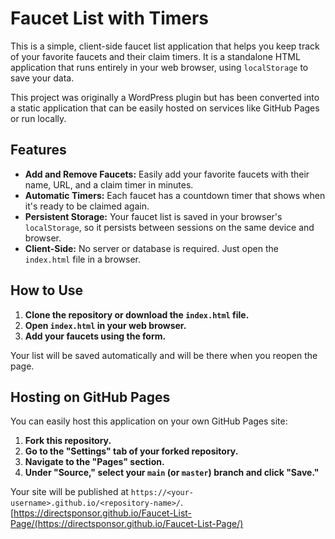 # Faucet List with Timers

This is a simple, client-side faucet list application that helps you keep track of your favorite faucets and their claim timers. It is a standalone HTML application that runs entirely in your web browser, using `localStorage` to save your data.

This project was originally a WordPress plugin but has been converted into a static application that can be easily hosted on services like GitHub Pages or run locally.

## Features

*   **Add and Remove Faucets:** Easily add your favorite faucets with their name, URL, and a claim timer in minutes.
*   **Automatic Timers:** Each faucet has a countdown timer that shows when it's ready to be claimed again.
*   **Persistent Storage:** Your faucet list is saved in your browser's `localStorage`, so it persists between sessions on the same device and browser.
*   **Client-Side:** No server or database is required. Just open the `index.html` file in a browser.

## How to Use

1.  **Clone the repository or download the `index.html` file.**
2.  **Open `index.html` in your web browser.**
3.  **Add your faucets using the form.**

Your list will be saved automatically and will be there when you reopen the page.

## Hosting on GitHub Pages

You can easily host this application on your own GitHub Pages site:

1.  **Fork this repository.**
2.  **Go to the "Settings" tab of your forked repository.**
3.  **Navigate to the "Pages" section.**
4.  **Under "Source," select your `main` (or `master`) branch and click "Save."**

Your site will be published at `https://<your-username>.github.io/<repository-name>/`.
[https://directsponsor.github.io/Faucet-List-Page/(https://directsponsor.github.io/Faucet-List-Page/)

